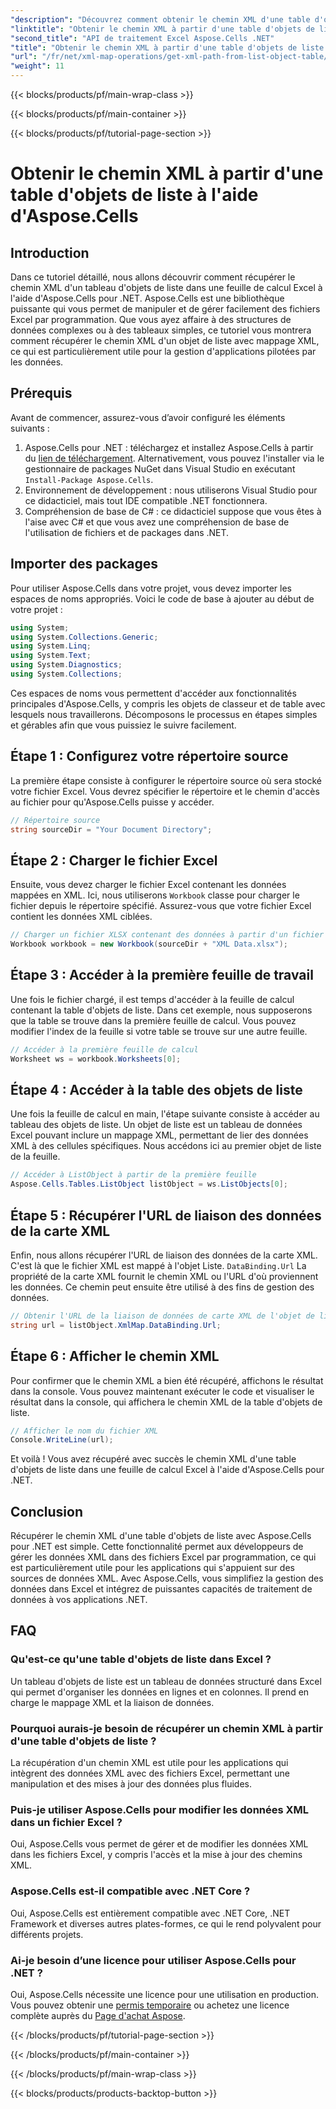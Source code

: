 ```yaml
---
"description": "Découvrez comment obtenir le chemin XML d'une table d'objets de liste dans Excel avec Aspose.Cells pour .NET. Guide étape par étape pour les développeurs .NET."
"linktitle": "Obtenir le chemin XML à partir d'une table d'objets de liste à l'aide d'Aspose.Cells"
"second_title": "API de traitement Excel Aspose.Cells .NET"
"title": "Obtenir le chemin XML à partir d'une table d'objets de liste à l'aide d'Aspose.Cells"
"url": "/fr/net/xml-map-operations/get-xml-path-from-list-object-table/"
"weight": 11
---
```


{{< blocks/products/pf/main-wrap-class >}}

{{< blocks/products/pf/main-container >}}

{{< blocks/products/pf/tutorial-page-section >}}

# Obtenir le chemin XML à partir d'une table d'objets de liste à l'aide d'Aspose.Cells

## Introduction
Dans ce tutoriel détaillé, nous allons découvrir comment récupérer le chemin XML d'un tableau d'objets de liste dans une feuille de calcul Excel à l'aide d'Aspose.Cells pour .NET. Aspose.Cells est une bibliothèque puissante qui vous permet de manipuler et de gérer facilement des fichiers Excel par programmation. Que vous ayez affaire à des structures de données complexes ou à des tableaux simples, ce tutoriel vous montrera comment récupérer le chemin XML d'un objet de liste avec mappage XML, ce qui est particulièrement utile pour la gestion d'applications pilotées par les données.
## Prérequis
Avant de commencer, assurez-vous d’avoir configuré les éléments suivants :
1. Aspose.Cells pour .NET : téléchargez et installez Aspose.Cells à partir du [lien de téléchargement](https://releases.aspose.com/cells/net/). Alternativement, vous pouvez l'installer via le gestionnaire de packages NuGet dans Visual Studio en exécutant `Install-Package Aspose.Cells`.
2. Environnement de développement : nous utiliserons Visual Studio pour ce didacticiel, mais tout IDE compatible .NET fonctionnera.
3. Compréhension de base de C# : ce didacticiel suppose que vous êtes à l'aise avec C# et que vous avez une compréhension de base de l'utilisation de fichiers et de packages dans .NET.
## Importer des packages
Pour utiliser Aspose.Cells dans votre projet, vous devez importer les espaces de noms appropriés. Voici le code de base à ajouter au début de votre projet :
```csharp
using System;
using System.Collections.Generic;
using System.Linq;
using System.Text;
using System.Diagnostics;
using System.Collections;
```
Ces espaces de noms vous permettent d'accéder aux fonctionnalités principales d'Aspose.Cells, y compris les objets de classeur et de table avec lesquels nous travaillerons.
Décomposons le processus en étapes simples et gérables afin que vous puissiez le suivre facilement.
## Étape 1 : Configurez votre répertoire source
La première étape consiste à configurer le répertoire source où sera stocké votre fichier Excel. Vous devrez spécifier le répertoire et le chemin d'accès au fichier pour qu'Aspose.Cells puisse y accéder.
```csharp
// Répertoire source
string sourceDir = "Your Document Directory";
```
## Étape 2 : Charger le fichier Excel
Ensuite, vous devez charger le fichier Excel contenant les données mappées en XML. Ici, nous utiliserons `Workbook` classe pour charger le fichier depuis le répertoire spécifié. Assurez-vous que votre fichier Excel contient les données XML ciblées.
```csharp
// Charger un fichier XLSX contenant des données à partir d'un fichier XML
Workbook workbook = new Workbook(sourceDir + "XML Data.xlsx");
```
## Étape 3 : Accéder à la première feuille de travail
Une fois le fichier chargé, il est temps d'accéder à la feuille de calcul contenant la table d'objets de liste. Dans cet exemple, nous supposerons que la table se trouve dans la première feuille de calcul. Vous pouvez modifier l'index de la feuille si votre table se trouve sur une autre feuille.
```csharp
// Accéder à la première feuille de calcul
Worksheet ws = workbook.Worksheets[0];
```
## Étape 4 : Accéder à la table des objets de liste
Une fois la feuille de calcul en main, l'étape suivante consiste à accéder au tableau des objets de liste. Un objet de liste est un tableau de données Excel pouvant inclure un mappage XML, permettant de lier des données XML à des cellules spécifiques. Nous accédons ici au premier objet de liste de la feuille.
```csharp
// Accéder à ListObject à partir de la première feuille
Aspose.Cells.Tables.ListObject listObject = ws.ListObjects[0];
```
## Étape 5 : Récupérer l'URL de liaison des données de la carte XML
Enfin, nous allons récupérer l'URL de liaison des données de la carte XML. C'est là que le fichier XML est mappé à l'objet Liste. `DataBinding.Url` La propriété de la carte XML fournit le chemin XML ou l'URL d'où proviennent les données. Ce chemin peut ensuite être utilisé à des fins de gestion des données.
```csharp
// Obtenir l'URL de la liaison de données de carte XML de l'objet de liste
string url = listObject.XmlMap.DataBinding.Url;
```
## Étape 6 : Afficher le chemin XML
Pour confirmer que le chemin XML a bien été récupéré, affichons le résultat dans la console. Vous pouvez maintenant exécuter le code et visualiser le résultat dans la console, qui affichera le chemin XML de la table d'objets de liste.
```csharp
// Afficher le nom du fichier XML
Console.WriteLine(url);
```
Et voilà ! Vous avez récupéré avec succès le chemin XML d'une table d'objets de liste dans une feuille de calcul Excel à l'aide d'Aspose.Cells pour .NET.
## Conclusion
Récupérer le chemin XML d'une table d'objets de liste avec Aspose.Cells pour .NET est simple. Cette fonctionnalité permet aux développeurs de gérer les données XML dans des fichiers Excel par programmation, ce qui est particulièrement utile pour les applications qui s'appuient sur des sources de données XML. Avec Aspose.Cells, vous simplifiez la gestion des données dans Excel et intégrez de puissantes capacités de traitement de données à vos applications .NET.
## FAQ
### Qu'est-ce qu'une table d'objets de liste dans Excel ?
Un tableau d'objets de liste est un tableau de données structuré dans Excel qui permet d'organiser les données en lignes et en colonnes. Il prend en charge le mappage XML et la liaison de données.
### Pourquoi aurais-je besoin de récupérer un chemin XML à partir d'une table d'objets de liste ?
La récupération d'un chemin XML est utile pour les applications qui intègrent des données XML avec des fichiers Excel, permettant une manipulation et des mises à jour des données plus fluides.
### Puis-je utiliser Aspose.Cells pour modifier les données XML dans un fichier Excel ?
Oui, Aspose.Cells vous permet de gérer et de modifier les données XML dans les fichiers Excel, y compris l'accès et la mise à jour des chemins XML.
### Aspose.Cells est-il compatible avec .NET Core ?
Oui, Aspose.Cells est entièrement compatible avec .NET Core, .NET Framework et diverses autres plates-formes, ce qui le rend polyvalent pour différents projets.
### Ai-je besoin d’une licence pour utiliser Aspose.Cells pour .NET ?
Oui, Aspose.Cells nécessite une licence pour une utilisation en production. Vous pouvez obtenir une [permis temporaire](https://purchase.aspose.com/temporary-license/) ou achetez une licence complète auprès du [Page d'achat Aspose](https://purchase.aspose.com/buy).

{{< /blocks/products/pf/tutorial-page-section >}}

{{< /blocks/products/pf/main-container >}}

{{< /blocks/products/pf/main-wrap-class >}}

{{< blocks/products/products-backtop-button >}}